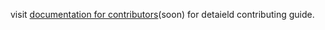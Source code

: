 visit [documentation for contributors](https://absurd.ykk2b.xyz/docs/index)(soon) for detaield contributing guide.
